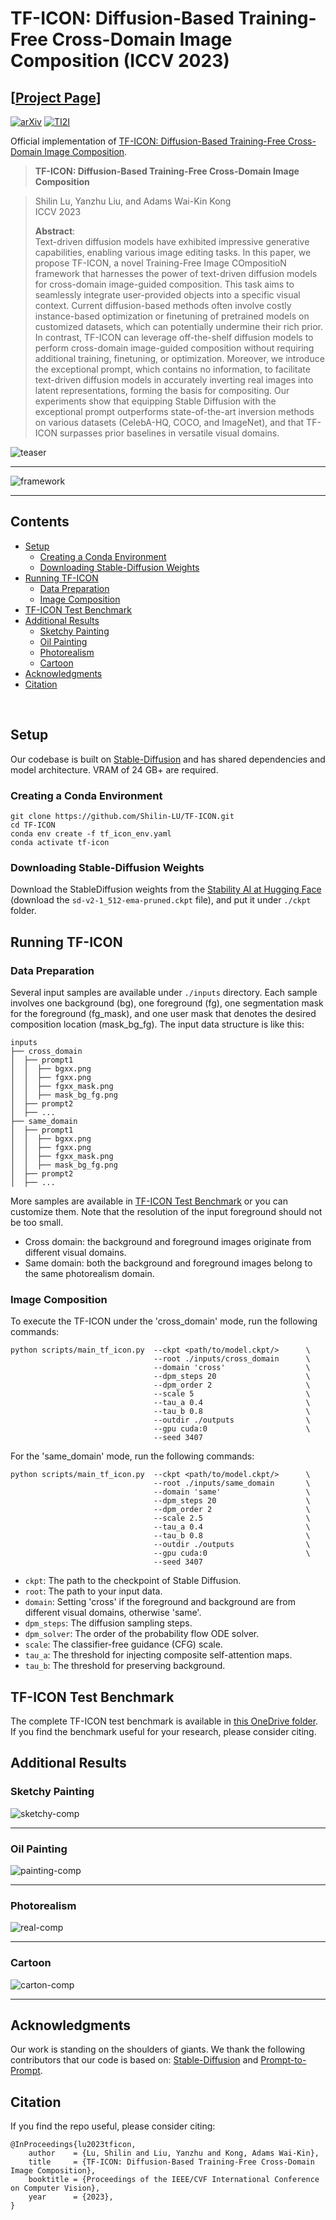 # TF-ICON: Diffusion-Based Training-Free Cross-Domain Image Composition (ICCV 2023)

## [<a href="https://shilin-lu.github.io/tf-icon.github.io/" target="_blank">Project Page</a>]

[![arXiv](https://img.shields.io/badge/arXiv-TF--ICON-green.svg?style=plastic)](https://arxiv.org/abs/2307.12493) [![TI2I](https://img.shields.io/badge/benchmarks-TF--ICON-blue.svg?style=plastic)](https://entuedu-my.sharepoint.com/:f:/g/personal/shilin002_e_ntu_edu_sg/EmmCgLm_3OZCssqjaGdvjMwBCIvqfjsyphjqNs7g2DFzQQ?e=JSwOHY)

Official implementation of [TF-ICON: Diffusion-Based Training-Free Cross-Domain Image Composition](https://shilin-lu.github.io/tf-icon.github.io/).

> **TF-ICON: Diffusion-Based Training-Free Cross-Domain Image Composition**<br>
<!-- > [Gwanghyun Kim](https://gwang-kim.github.io/), Taesung Kwon, [Jong Chul Ye](https://bispl.weebly.com/professor.html) <br> -->
> Shilin Lu, Yanzhu Liu, and Adams Wai-Kin Kong <br>
> ICCV 2023
> 
>**Abstract**: <br>
Text-driven diffusion models have exhibited impressive generative capabilities, enabling various image editing tasks. In this paper, we propose TF-ICON, a novel Training-Free Image COmpositioN framework that harnesses the power of text-driven diffusion models for cross-domain image-guided composition. This task aims to seamlessly integrate user-provided objects into a specific visual context. Current diffusion-based methods often involve costly instance-based optimization or finetuning of pretrained models on customized datasets, which can potentially undermine their rich prior. In contrast, TF-ICON can leverage off-the-shelf diffusion models to perform cross-domain image-guided composition without requiring additional training, finetuning, or optimization. Moreover, we introduce the exceptional prompt, which contains no information, to facilitate text-driven diffusion models in accurately inverting real images into latent representations, forming the basis for compositing. Our experiments show that equipping Stable Diffusion with the exceptional prompt outperforms state-of-the-art inversion methods on various datasets (CelebA-HQ, COCO, and ImageNet), and that TF-ICON surpasses prior baselines in versatile visual domains.

<!-- ## [<a href="https://pnp-diffusion.github.io/" target="_blank">Project Page</a>] [<a href="https://github.com/MichalGeyer/pnp-diffusers" target="_blank">Diffusers Implementation</a>] -->

<!-- [![arXiv](https://img.shields.io/badge/arXiv-PnP-b31b1b.svg)](https://arxiv.org/abs/2211.12572) [![Hugging Face Spaces](https://img.shields.io/badge/%F0%9F%A4%97%20Hugging%20Face-Spaces-blue)](https://huggingface.co/spaces/hysts/PnP-diffusion-features) <a href="https://replicate.com/arielreplicate/plug_and_play_image_translation"><img src="https://replicate.com/arielreplicate/plug_and_play_image_translation/badge"></a> [![TI2I](https://img.shields.io/badge/benchmarks-TI2I-blue)](https://www.dropbox.com/sh/8giw0uhfekft47h/AAAF1frwakVsQocKczZZSX6La?dl=0) -->

![teaser](assets/tf-icon.png)

---

</div>

![framework](assets/framework_vector.png)

<!-- # Updates:

**19/06/23** 🧨 Diffusers implementation of Plug-and-Play is available [here](https://github.com/MichalGeyer/pnp-diffusers). -->

<!-- ## TODO:
- [ ] Diffusers support and pipeline integration
- [ ] Gradio demo
- [ ] Release TF-ICON Test Benchmark -->


<!-- ## Usage

**To plug-and-play diffusion features, please follow these steps:**

1. [Setup](#setup)
2. [Feature extraction](#feature-extraction)
3. [Running PnP](#running-pnp)
4. [TI2I Benchmarks](#ti2i-benchmarks) -->

---

</div>

## Contents
  - [Setup](#setup)
    - [Creating a Conda Environment](#creating-a-conda-environment)
    - [Downloading Stable-Diffusion Weights](#downloading-stable\-diffusion-weights)
  - [Running TF-ICON](#running-tf\-icon)
    - [Data Preparation](#data-preparation) 
    - [Image Composition](#image-composition)
  - [TF-ICON Test Benchmark](#tf\-icon-test-benchmark)
  - [Additional Results](#additional-results)
    - [Sketchy Painting](#sketchy-painting)
    - [Oil Painting](#oil-painting)
    - [Photorealism](#photorealism)
    - [Cartoon](#cartoon)
  - [Acknowledgments](#acknowledgments)
  - [Citation](#citation)


<br>

## Setup

Our codebase is built on [Stable-Diffusion](https://github.com/Stability-AI/stablediffusion)
and has shared dependencies and model architecture. VRAM of 24 GB+ are required. 

### Creating a Conda Environment

```
git clone https://github.com/Shilin-LU/TF-ICON.git
cd TF-ICON
conda env create -f tf_icon_env.yaml
conda activate tf-icon
```

### Downloading Stable-Diffusion Weights

Download the StableDiffusion weights from the [Stability AI at Hugging Face](https://huggingface.co/stabilityai/stable-diffusion-2-1-base/blob/main/v2-1_512-ema-pruned.ckpt)
(download the `sd-v2-1_512-ema-pruned.ckpt` file), and put it under `./ckpt` folder.

## Running TF-ICON

### Data Preparation

Several input samples are available under `./inputs` directory. Each sample involves one background (bg), one foreground (fg), one segmentation mask for the foreground (fg_mask), and one user mask that denotes the desired composition location (mask_bg_fg). The input data structure is like this:
```
inputs
├── cross_domain
│  ├── prompt1
│  │  ├── bgxx.png
│  │  ├── fgxx.png
│  │  ├── fgxx_mask.png
│  │  ├── mask_bg_fg.png
│  ├── prompt2
│  ├── ...
├── same_domain
│  ├── prompt1
│  │  ├── bgxx.png
│  │  ├── fgxx.png
│  │  ├── fgxx_mask.png
│  │  ├── mask_bg_fg.png
│  ├── prompt2
│  ├── ...
```

More samples are available in [TF-ICON Test Benchmark](#tf\-icon-test-benchmark) or you can customize them. Note that the resolution of the input foreground should not be too small. 

- Cross domain: the background and foreground images originate from different visual domains.
- Same domain: both the background and foreground images belong to the same photorealism domain.

### Image Composition
To execute the TF-ICON under the 'cross_domain' mode, run the following commands:

```
python scripts/main_tf_icon.py  --ckpt <path/to/model.ckpt/>      \
                                --root ./inputs/cross_domain      \
                                --domain 'cross'                  \
                                --dpm_steps 20                    \
                                --dpm_order 2                     \
                                --scale 5                         \
                                --tau_a 0.4                       \
                                --tau_b 0.8                       \
                                --outdir ./outputs                \
                                --gpu cuda:0                      \
                                --seed 3407                         
```

For the 'same_domain' mode, run the following commands:
```
python scripts/main_tf_icon.py  --ckpt <path/to/model.ckpt/>      \
                                --root ./inputs/same_domain       \
                                --domain 'same'                   \
                                --dpm_steps 20                    \
                                --dpm_order 2                     \
                                --scale 2.5                       \
                                --tau_a 0.4                       \
                                --tau_b 0.8                       \
                                --outdir ./outputs                \
                                --gpu cuda:0                      \
                                --seed 3407                         
```

- `ckpt`: The path to the checkpoint of Stable Diffusion.
- `root`: The path to your input data.
- `domain`: Setting 'cross' if the foreground and background are from different visual domains, otherwise 'same'. 
- `dpm_steps`: The diffusion sampling steps.
- `dpm_solver`: The order of the probability flow ODE solver.
- `scale`: The classifier-free guidance (CFG) scale.
- `tau_a`: The threshold for injecting composite self-attention maps.
- `tau_b`: The threshold for preserving background.

## TF-ICON Test Benchmark

The complete TF-ICON test benchmark is available in [this OneDrive folder](https://entuedu-my.sharepoint.com/:f:/g/personal/shilin002_e_ntu_edu_sg/EmmCgLm_3OZCssqjaGdvjMwBCIvqfjsyphjqNs7g2DFzQQ?e=JSwOHY). If you find the benchmark useful for your research, please consider citing.


<!-- You can find the **Wild-TI2I**, **ImageNetR-TI2I** and **ImageNetR-Fake-TI2I** benchmarks in [this dropbox folder](https://www.dropbox.com/sh/8giw0uhfekft47h/AAAF1frwakVsQocKczZZSX6La?dl=0). The translation prompts and all the necessary configs (e.g. seed, generation prompt, guidance image path) are provided in a yaml file in each benchmark folder. -->



## Additional Results
### Sketchy Painting
![sketchy-comp](assets/Additional_composition_ske.png)

---

</div>

### Oil Painting
![painting-comp](assets/Additional_composition_oil.png)

---

</div>

### Photorealism
![real-comp](assets/Additional_composition_real1.png)

---

</div>

### Cartoon
![carton-comp](assets/Additional_composition_carton.png)

---

</div>

## Acknowledgments
Our work is standing on the shoulders of giants. We thank the following contributors that our code is based on: [Stable-Diffusion](https://github.com/Stability-AI/stablediffusion) and [Prompt-to-Prompt](https://github.com/google/prompt-to-prompt). 


## Citation
If you find the repo useful, please consider citing:
```
@InProceedings{lu2023tficon,
    author    = {Lu, Shilin and Liu, Yanzhu and Kong, Adams Wai-Kin},
    title     = {TF-ICON: Diffusion-Based Training-Free Cross-Domain Image Composition},
    booktitle = {Proceedings of the IEEE/CVF International Conference on Computer Vision},
    year      = {2023},
}
```